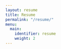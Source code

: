 ```yaml
---
layout: resume
title: Resume
permalink: "/resume/"
menu:
  main:
    identifier: resume
    weight: 2
---
```

